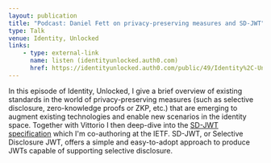```yaml
---
layout: publication
title: "Podcast: Daniel Fett on privacy-preserving measures and SD-JWT"
type: Talk
venue: Identity, Unlocked
links:
    - type: external-link
      name: listen (identityunlocked.auth0.com)
      href: https://identityunlocked.auth0.com/public/49/Identity%2C-Unlocked.--bed7fada/3bbcbab8
---
```


In this episode of Identity, Unlocked, I give a brief overview of existing standards in the world of privacy-preserving measures (such as selective disclosure, zero-knowledge proofs or ZKP, etc.) that are emerging to augment existing technologies and enable new scenarios in the identity space. Together with Vittorio I then deep-dive into the [SD-JWT specification](/publications/2022-05-01-selective-disclosure/) which I'm co-authoring at the IETF. SD-JWT, or Selective Disclosure JWT, offers a simple and easy-to-adopt approach to produce JWTs capable of supporting selective disclosure. 

